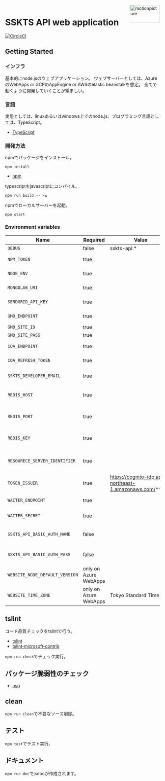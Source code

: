 <img src="https://motionpicture.jp/images/common/logo_01.svg" alt="motionpicture" title="motionpicture" align="right" height="56" width="98"/>

# SSKTS API web application

[![CircleCI](https://circleci.com/gh/motionpicture/sskts-api.svg?style=svg&circle-token=9a0b1ea029ad57360986a0e17fdc74948e78575e)](https://circleci.com/gh/motionpicture/sskts-api)

## Getting Started

### インフラ
基本的にnode.jsのウェブアプリケーション。
ウェブサーバーとしては、AzureのWebApps or GCPのAppEngine or AWSのelastic beanstalkを想定。
全てで動くように開発していくことが望ましい。

### 言語
実態としては、linuxあるいはwindows上でのnode.js。プログラミング言語としては、TypeScript。

* [TypeScript](https://www.typescriptlang.org/)

### 開発方法
npmでパッケージをインストール。

```shell
npm install
```
* [npm](https://www.npmjs.com/)

typescriptをjavascriptにコンパイル。

```shell
npm run build -- -w
```

npmでローカルサーバーを起動。

```shell
npm start
```


### Environment variables

| Name                           | Required              | Value                                                  | Purpose                            |
| ------------------------------ | --------------------- | ------------------------------------------------------ | ---------------------------------- |
| `DEBUG`                        | false                 | sskts-api:*                                            | Debug                              |
| `NPM_TOKEN`                    | true                  |                                                        | NPM auth token                     |
| `NODE_ENV`                     | true                  |                                                        | environment name                   |
| `MONGOLAB_URI`                 | true                  |                                                        | MongoDB connection URI             |
| `SENDGRID_API_KEY`             | true                  |                                                        | SendGrid API Key                   |
| `GMO_ENDPOINT`                 | true                  |                                                        | GMO API endpoint                   |
| `GMO_SITE_ID`                  | true                  |                                                        | GMO SiteID                         |
| `GMO_SITE_PASS`                | true                  |                                                        | GMO SitePass                       |
| `COA_ENDPOINT`                 | true                  |                                                        | COA API endpoint                   |
| `COA_REFRESH_TOKEN`            | true                  |                                                        | COA API refresh token              |
| `SSKTS_DEVELOPER_EMAIL`        | true                  |                                                        | 開発者通知用メールアドレス                |
| `REDIS_HOST`                   | true                  |                                                        | 在庫状況保管用Redis Cache host     |
| `REDIS_PORT`                   | true                  |                                                        | 在庫状況保管用Redis Cache port     |
| `REDIS_KEY`                    | true                  |                                                        | 在庫状況保管用Redis Cache key      |
| `RESOURECE_SERVER_IDENTIFIER`  | true                  |                                                        | リソースサーバーとしての固有識別子             |
| `TOKEN_ISSUER`                 | true                  | https://cognito-idp.ap-northeast-1.amazonaws.com/***** | Access token issuer(Cognito)       |
| `WAITER_ENDPOINT`              | true                  |                                                        | WAITER endpoint                    |
| `WAITER_SECRET`                | true                  |                                                        | WAITER許可証トークン秘密鍵             |
| `SSKTS_API_BASIC_AUTH_NAME`    | false                 |                                                        | Basic authentication user name     |
| `SSKTS_API_BASIC_AUTH_PASS`    | false                 |                                                        | Basic authentication user password |
| `WEBSITE_NODE_DEFAULT_VERSION` | only on Azure WebApps |                                                        | Node.js version                    |
| `WEBSITE_TIME_ZONE`            | only on Azure WebApps | Tokyo Standard Time                                    |


## tslint

コード品質チェックをtslintで行う。
* [tslint](https://github.com/palantir/tslint)
* [tslint-microsoft-contrib](https://github.com/Microsoft/tslint-microsoft-contrib)

`npm run check`でチェック実行。


## パッケージ脆弱性のチェック

* [nsp](https://www.npmjs.com/package/nsp)


## clean
`npm run clean`で不要なソース削除。


## テスト
`npm test`でテスト実行。


## ドキュメント
`npm run doc`でjsdocが作成されます。
